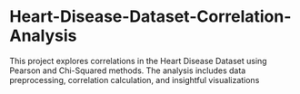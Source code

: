 # Heart-Disease-Dataset-Correlation-Analysis
This project explores correlations in the Heart Disease Dataset using Pearson and Chi-Squared methods. The analysis includes data preprocessing, correlation calculation, and insightful visualizations
